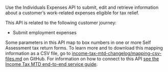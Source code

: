 Use the Individuals Expenses API to submit, edit and retrieve information about a customer’s work-related expenses eligible for tax relief.

This API is related to the following customer journey:
* Submit employment expenses

Some parameters in this API map to box numbers in one or more Self Assessment tax return forms.
To learn more and to download this mapping information as a CSV file, go to [income-tax-mtd-changelog/mapping-csv-files.md](https://github.com/hmrc/income-tax-mtd-changelog/blob/main/mapping/mapping-csv-files.md) on GitHub.
For information on how to connect to this API [see the Income Tax MTD end-to-end service guide](https://developer.service.hmrc.gov.uk/guides/income-tax-mtd-end-to-end-service-guide/).

